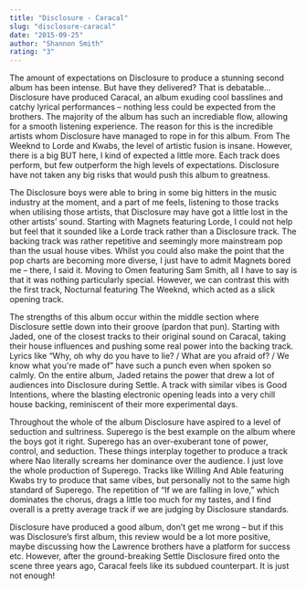 ```yaml
---
title: "Disclosure - Caracal"
slug: "disclosure-caracal"
date: "2015-09-25"
author: "Shannon Smith"
rating: "3"
---
```


The amount of expectations on Disclosure to produce a stunning second album has been intense. But have they delivered? That is debatable… Disclosure have produced Caracal, an album exuding cool basslines and catchy lyrical performances – nothing less could be expected from the brothers. The majority of the album has such an incrediable flow, allowing for a smooth listening experience. The reason for this is the incredible artists whom Disclosure have managed to rope in for this album. From The Weeknd to Lorde and Kwabs, the level of artistic fusion is insane. However, there is a big BUT here, I kind of expected a little more. Each track does perform, but few outperform the high levels of expectations. Disclosure have not taken any big risks that would push this album to greatness.

The Disclosure boys were able to bring in some big hitters in the music industry at the moment, and a part of me feels, listening to those tracks when utilising those artists, that Disclosure may have got a little lost in the other artists’ sound. Starting with Magnets featuring Lorde, I could not help but feel that it sounded like a Lorde track rather than a Disclosure track. The backing track was rather repetitive and seemingly more mainstream pop than the usual house vibes. Whilst you could also make the point that the pop charts are becoming more diverse, I just have to admit Magnets bored me – there, I said it. Moving to Omen featuring Sam Smith, all I have to say is that it was nothing particularly special. However, we can contrast this with the first track, Nocturnal featuring The Weeknd, which acted as a slick opening track.

The strengths of this album occur within the middle section where Disclosure settle down into their groove (pardon that pun). Starting with Jaded, one of the closest tracks to their original sound on Caracal, taking their house influences and pushing some real power into the backing track. Lyrics like “Why, oh why do you have to lie? / What are you afraid of? / We know what you're made of” have such a punch even when spoken so calmly. On the entire album, Jaded retains the power that drew a lot of audiences into Disclosure during Settle. A track with similar vibes is Good Intentions, where the blasting electronic opening leads into a very chill house backing, reminiscent of their more experimental days.

Throughout the whole of the album Disclosure have aspired to a level of seduction and sultriness. Superego is the best example on the album where the boys got it right. Superego has an over-exuberant tone of power, control, and seduction. These things interplay together to produce a track where Nao literally screams her dominance over the audience. I just love the whole production of Superego. Tracks like Willing And Able featuring Kwabs try to produce that same vibes, but personally not to the same high standard of Superego. The repetition of “If we are falling in love,” which dominates the chorus, drags a little too much for my tastes, and I find overall is a pretty average track if we are judging by Disclosure standards.

Disclosure have produced a good album, don’t get me wrong – but if this was Disclosure’s first album, this review would be a lot more positive, maybe discussing how the Lawrence brothers have a platform for success etc. However, after the ground-breaking Settle Disclosure fired onto the scene three years ago, Caracal feels like its subdued counterpart. It is just not enough!
